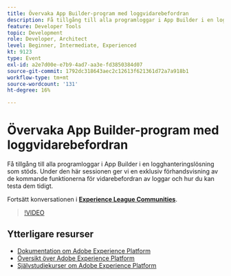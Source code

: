 ```yaml
---
title: Övervaka App Builder-program med loggvidarebefordran
description: Få tillgång till alla programloggar i App Builder i en logghanteringslösning som stöds. Under den här sessionen ger vi en exklusiv förhandsvisning av de kommande funktionerna för vidarebefordran av loggar och hur du kan testa dem tidigt.
feature: Developer Tools
topic: Development
role: Developer, Architect
level: Beginner, Intermediate, Experienced
kt: 9123
type: Event
exl-id: a2e7d00e-e7b9-4ad7-aa3e-fd3850384d07
source-git-commit: 1792dc318643aec2c12613f621361d72a7a918b1
workflow-type: tm+mt
source-wordcount: '131'
ht-degree: 16%

---
```


# Övervaka App Builder-program med loggvidarebefordran

Få tillgång till alla programloggar i App Builder i en logghanteringslösning som stöds. Under den här sessionen ger vi en exklusiv förhandsvisning av de kommande funktionerna för vidarebefordran av loggar och hur du kan testa dem tidigt.

Fortsätt konversationen i **[Experience League Communities](https://adobe.ly/3zXM3rp)**.

>[!VIDEO](https://video.tv.adobe.com/v/337568/?quality=12&learn=on&hidetitle=true)

## Ytterligare resurser

- [Dokumentation om Adobe Experience Platform](https://experienceleague.adobe.com/docs/experience-platform.html)
- [Översikt över Adobe Experience Platform](https://experienceleague.adobe.com/docs/experience-platform/landing/home.html)
- [Självstudiekurser om Adobe Experience Platform](https://experienceleague.adobe.com/docs/platform-learn/tutorials/overview.html?lang=sv)
